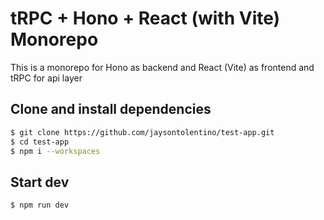# tRPC + Hono + React (with Vite) Monorepo

This is a monorepo for Hono as backend and React (Vite) as frontend and tRPC for api layer

## Clone and install dependencies

```bash
$ git clone https://github.com/jaysontolentino/test-app.git
$ cd test-app
$ npm i --workspaces
```

## Start dev

```bash
$ npm run dev
```
